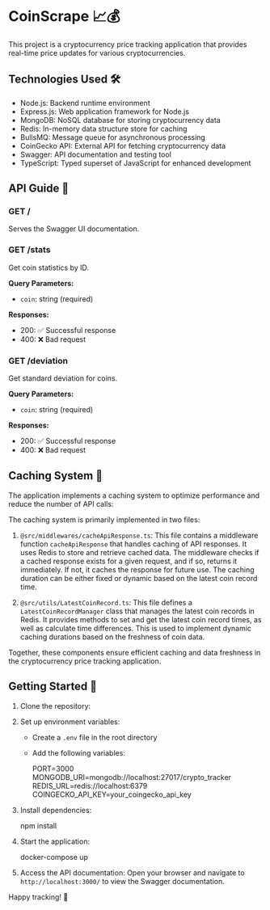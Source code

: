 # CoinScrape 📈💰

This project is a cryptocurrency price tracking application that provides real-time price updates for various cryptocurrencies.

## Technologies Used 🛠️

- Node.js: Backend runtime environment
- Express.js: Web application framework for Node.js
- MongoDB: NoSQL database for storing cryptocurrency data
- Redis: In-memory data structure store for caching
- BullsMQ: Message queue for asynchronous processing
- CoinGecko API: External API for fetching cryptocurrency data
- Swagger: API documentation and testing tool
- TypeScript: Typed superset of JavaScript for enhanced development

## API Guide 🚀

### GET / 

Serves the Swagger UI documentation.

### GET /stats 

Get coin statistics by ID.

**Query Parameters:**

- `coin`: string (required)

**Responses:**
- 200: ✅ Successful response
- 400: ❌ Bad request

### GET /deviation 

Get standard deviation for coins.

**Query Parameters:**

- `coin`: string (required)

**Responses:**
- 200: ✅ Successful response
- 400: ❌ Bad request

## Caching System 🚀

The application implements a caching system to optimize performance and reduce the number of API calls:

The caching system is primarily implemented in two files:

1. `@src/middlewares/cacheApiResponse.ts`:
   This file contains a middleware function `cacheApiResponse` that handles caching of API responses. It uses Redis to store and retrieve cached data. The middleware checks if a cached response exists for a given request, and if so, returns it immediately. If not, it caches the response for future use. The caching duration can be either fixed or dynamic based on the latest coin record time.

2. `@src/utils/LatestCoinRecord.ts`:
   This file defines a `LatestCoinRecordManager` class that manages the latest coin records in Redis. It provides methods to set and get the latest coin record times, as well as calculate time differences. This is used to implement dynamic caching durations based on the freshness of coin data.

Together, these components ensure efficient caching and data freshness in the cryptocurrency price tracking application.

## Getting Started 🚀

1. Clone the repository:
   

   
2. Set up environment variables:
   - Create a `.env` file in the root directory
   - Add the following variables:
     
     PORT=3000
     MONGODB_URI=mongodb://localhost:27017/crypto_tracker
     REDIS_URL=redis://localhost:6379
     COINGECKO_API_KEY=your_coingecko_api_key
     

3. Install dependencies:
   
   npm install
   

4. Start the application:
   
   docker-compose up
   

5. Access the API documentation:
   Open your browser and navigate to `http://localhost:3000/` to view the Swagger documentation.

Happy tracking! 🎉
